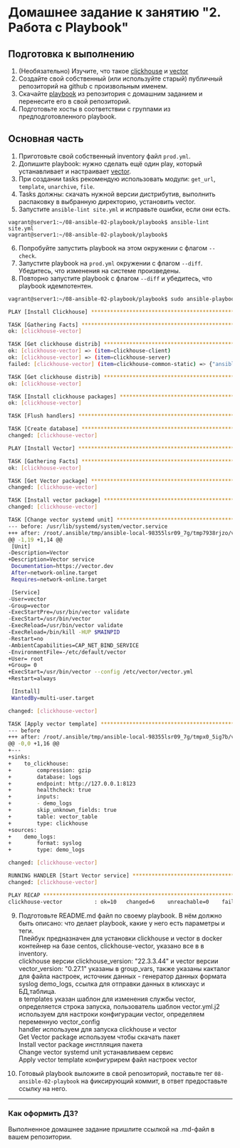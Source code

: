 # Домашнее задание к занятию "2. Работа с Playbook"

## Подготовка к выполнению

1. (Необязательно) Изучите, что такое [clickhouse](https://www.youtube.com/watch?v=fjTNS2zkeBs) и [vector](https://www.youtube.com/watch?v=CgEhyffisLY)
2. Создайте свой собственный (или используйте старый) публичный репозиторий на github с произвольным именем.
3. Скачайте [playbook](./playbook/) из репозитория с домашним заданием и перенесите его в свой репозиторий.
4. Подготовьте хосты в соответствии с группами из предподготовленного playbook.

## Основная часть

1. Приготовьте свой собственный inventory файл `prod.yml`.
2. Допишите playbook: нужно сделать ещё один play, который устанавливает и настраивает [vector](https://vector.dev).
3. При создании tasks рекомендую использовать модули: `get_url`, `template`, `unarchive`, `file`.
4. Tasks должны: скачать нужной версии дистрибутив, выполнить распаковку в выбранную директорию, установить vector.
5. Запустите `ansible-lint site.yml` и исправьте ошибки, если они есть.
```
vagrant@server1:~/08-ansible-02-playbook/playbook$ ansible-lint site.yml
vagrant@server1:~/08-ansible-02-playbook/playbook$
```
6. Попробуйте запустить playbook на этом окружении с флагом `--check`.
7. Запустите playbook на `prod.yml` окружении с флагом `--diff`. Убедитесь, что изменения на системе произведены.
8. Повторно запустите playbook с флагом `--diff` и убедитесь, что playbook идемпотентен.
``` bash
vagrant@server1:~/08-ansible-02-playbook/playbook$ sudo ansible-playbook -i inventory/prod.yml site.yml --diff

PLAY [Install Clickhouse] ***********************************************************************************************************************

TASK [Gathering Facts] **************************************************************************************************************************
ok: [clickhouse-vector]

TASK [Get clickhouse distrib] *******************************************************************************************************************
ok: [clickhouse-vector] => (item=clickhouse-client)
ok: [clickhouse-vector] => (item=clickhouse-server)
failed: [clickhouse-vector] (item=clickhouse-common-static) => {"ansible_loop_var": "item", "changed": false, "dest": "./clickhouse-common-static-22.3.3.44.rpm", "elapsed": 0, "gid": 0, "group": "root", "item": "clickhouse-common-static", "mode": "0644", "msg": "Request failed", "owner": "root", "response": "HTTP Error 404: Not Found", "size": 246310036, "state": "file", "status_code": 404, "uid": 0, "url": "https://packages.clickhouse.com/rpm/stable/clickhouse-common-static-22.3.3.44.noarch.rpm"}

TASK [Get clickhouse distrib] *******************************************************************************************************************
ok: [clickhouse-vector]

TASK [Install clickhouse packages] **************************************************************************************************************
ok: [clickhouse-vector]

TASK [Flush handlers] ***************************************************************************************************************************

TASK [Create database] **************************************************************************************************************************
changed: [clickhouse-vector]

PLAY [Install Vector] ***************************************************************************************************************************

TASK [Gathering Facts] **************************************************************************************************************************
ok: [clickhouse-vector]

TASK [Get Vector package] ***********************************************************************************************************************
changed: [clickhouse-vector]

TASK [Install vector package] *******************************************************************************************************************
changed: [clickhouse-vector]

TASK [Change vector systemd unit] ***************************************************************************************************************
--- before: /usr/lib/systemd/system/vector.service
+++ after: /root/.ansible/tmp/ansible-local-98355lsr09_7g/tmp7938rjzo/vector.service.j2
@@ -1,19 +1,14 @@
 [Unit]
-Description=Vector
+Description=Vector service
 Documentation=https://vector.dev
 After=network-online.target
 Requires=network-online.target

 [Service]
-User=vector
-Group=vector
-ExecStartPre=/usr/bin/vector validate
-ExecStart=/usr/bin/vector
-ExecReload=/usr/bin/vector validate
-ExecReload=/bin/kill -HUP $MAINPID
-Restart=no
-AmbientCapabilities=CAP_NET_BIND_SERVICE
-EnvironmentFile=-/etc/default/vector
+User= root
+Group= 0
+ExecStart=/usr/bin/vector --config /etc/vector/vector.yml
+Restart=always

 [Install]
 WantedBy=multi-user.target

changed: [clickhouse-vector]

TASK [Apply vector template] ********************************************************************************************************************
--- before
+++ after: /root/.ansible/tmp/ansible-local-98355lsr09_7g/tmpx0_5ig7b/vector.yml.j2
@@ -0,0 +1,16 @@
+---
+sinks:
+    to_clickhouse:
+        compression: gzip
+        database: logs
+        endpoint: http://127.0.0.1:8123
+        healthcheck: true
+        inputs:
+        - demo_logs
+        skip_unknown_fields: true
+        table: vector_table
+        type: clickhouse
+sources:
+    demo_logs:
+        format: syslog
+        type: demo_logs

changed: [clickhouse-vector]

RUNNING HANDLER [Start Vector service] **********************************************************************************************************
changed: [clickhouse-vector]

PLAY RECAP **************************************************************************************************************************************
clickhouse-vector          : ok=10   changed=6    unreachable=0    failed=0    skipped=0    rescued=1    ignored=0

```
9. Подготовьте README.md файл по своему playbook. В нём должно быть описано: что делает playbook, какие у него есть параметры и теги.  
Плейбук предназначен для установки clickhouse и vector в docker контейнер на базе centos, clickhouse-vector, указано все в в inventory.      
clickhouse версии clickhouse_version: "22.3.3.44" и vector версии vector_version: "0.27.1" указаны в group_vars, также указаны какталог для файла настроек, источник данных - генератор данных формата syslog demo_logs, ссылка для отправки данных в кликхаус и БД,таблица.  
в templates указан шаблон для изменения службы vector, определяется строка запуска, пользователь
шаблон vector.yml.j2 используем для настроки конфигурации vector, определяем переменную vector_config   
handler используем для запуска  clickhouse и vector  
Get Vector package используем чтобы скачать пакет  
Install vector package инстлляция пакета  
Change vector systemd unit устанавливаем сервис  
Apply vector template конфигурирем файл настроек vector  

12. Готовый playbook выложите в свой репозиторий, поставьте тег `08-ansible-02-playbook` на фиксирующий коммит, в ответ предоставьте ссылку на него.

---

### Как оформить ДЗ?

Выполненное домашнее задание пришлите ссылкой на .md-файл в вашем репозитории.